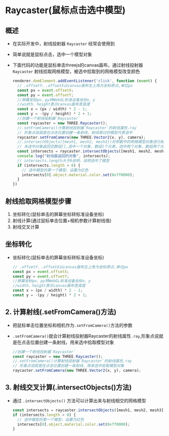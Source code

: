 # Raycaster(鼠标点击选中模型)

## 概述

+ 在实际开发中，射线投射器 `Raycaster` 经常会使用到
+ 简单说就是鼠标点击，选中一个模型对象

+ 下面代码的功能是鼠标单击threejs的canvas画布，通过射线投射器 `Raycaster` 射线拾取网格模型，被选中拾取到的网格模型改变颜色

  ```js
  renderer.domElement.addEventListener('click', function (event) {
    // .offsetY、.offsetX以canvas画布左上角为坐标原点,单位px
    const px = event.offsetX;
    const py = event.offsetY;
    //屏幕坐标px、py转WebGL标准设备坐标x、y
    //width、height表示canvas画布宽高度
    const x = (px / width) * 2 - 1;
    const y = -(py / height) * 2 + 1;
    //创建一个射线投射器`Raycaster`
    const raycaster = new THREE.Raycaster();
    //.setFromCamera()计算射线投射器`Raycaster`的射线属性.ray
    // 形象点说就是在点击位置创建一条射线，射线穿过的模型代表选中
    raycaster.setFromCamera(new THREE.Vector2(x, y), camera);
    //.intersectObjects([mesh1, mesh2, mesh3])对参数中的网格模型对象进行射线交叉计算
    // 未选中对象返回空数组[],选中一个对象，数组1个元素，选中两个对象，数组两个元素
    const intersects = raycaster.intersectObjects([mesh1, mesh2, mesh3]);
    console.log("射线器返回的对象", intersects);
    // intersects.length大于0说明，说明选中了模型
    if (intersects.length > 0) {
      // 选中模型的第一个模型，设置为红色
      intersects[0].object.material.color.set(0xff0000);
    }
  })
  ```

## 射线拾取网格模型步骤

1. 坐标转化(鼠标单击的屏幕坐标转标准设备坐标)
2. 射线计算(通过鼠标单击位置+相机参数计算射线值)
3. 射线交叉计算

## 坐标转化

+ 坐标转化(鼠标单击的屏幕坐标转标准设备坐标)

  ```js
  // .offsetY、.offsetX以canvas画布左上角为坐标原点,单位px
  const px = event.offsetX;
  const py = event.offsetY;
  //屏幕坐标px、py转WebGL标准设备坐标x、y
  //width、height表示canvas画布宽高度
  const x = (px / width) * 2 - 1;
  const y = -(py / height) * 2 + 1;
  ```

## 2. 计算射线(.setFromCamera()方法)

+ 把鼠标单击位置坐标和相机作为`.setFromCamera()`方法的参数
+ `.setFromCamera()`就会计算射线投射器Raycaster的射线属性`.ray`,形象点说就是在点击位置创建一条射线，用来选中拾取模型对象

  ```js
  //创建一个射线投射器`Raycaster`
  const raycaster = new THREE.Raycaster();
  //.setFromCamera()计算射线投射器`Raycaster`的射线属性.ray
  // 形象点说就是在点击位置创建一条射线，用来选中拾取模型对象
  raycaster.setFromCamera(new THREE.Vector2(x, y), camera);
  ```

## 3. 射线交叉计算(.intersectObjects()方法)

+ 通过 `.intersectObjects()` 方法可以计算出来与射线相交的网格模型

  ```js
  const intersects = raycaster.intersectObjects([mesh1, mesh2, mesh3]);
  if (intersects.length > 0) {
    // 选中模型的第一个模型，设置为红色
    intersects[0].object.material.color.set(0xff0000);
  }
  ```
